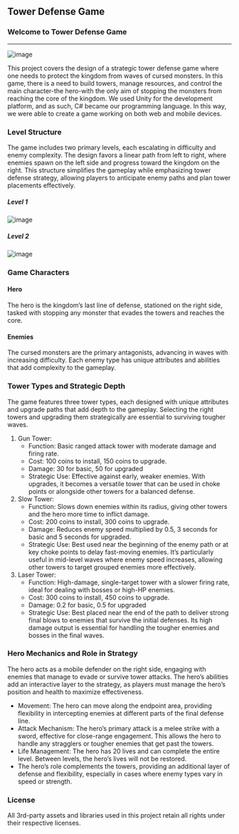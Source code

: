 <h2>Tower Defense Game</h3>

<h3>Welcome to Tower Defense Game</h3><hr>

![image](https://github.com/user-attachments/assets/478427f8-2c9e-4b58-8f25-6c6d0a5cfc71)

This project covers the design of a strategic tower defense game where one needs to protect the kingdom from waves of cursed monsters. In this game, there is a need to build towers, manage resources, and control the main character-the hero-with the only aim of stopping the monsters from reaching the core of the kingdom. We used Unity for the development platform, and as such, C# became our programming language. In this way, we were able to create a game working on both web and mobile devices. 

<h3>Level Structure</h3>
The game includes two primary levels, each escalating in difficulty and enemy complexity. The design favors a linear path from left to right, where enemies spawn on the left side and progress toward the kingdom on the right. This structure simplifies the gameplay while emphasizing tower defense strategy, allowing players to anticipate enemy paths and plan tower placements effectively.
<h5>Level 1</h5>

![image](https://github.com/user-attachments/assets/b2f5a5b9-5036-4700-985f-6cea763d7d25)

<h5>Level 2 </h5>

![image](https://github.com/user-attachments/assets/dae87e8e-a8b5-496b-82d7-a5027972bf33)

<h3>Game Characters</h3>
<h4>Hero</h4>
The hero is the kingdom’s last line of defense, stationed on the right side, tasked with stopping any monster that evades the towers and reaches the core.

<h4>Enemies</h4>
The cursed monsters are the primary antagonists, advancing in waves with increasing difficulty. Each enemy type has unique attributes and abilities that add complexity to the gameplay.

<h3>Tower Types and Strategic Depth</h3>
The game features three tower types, each designed with unique attributes and upgrade paths that add depth to the gameplay. Selecting the right towers and upgrading them strategically are essential to surviving tougher waves.
<ol>
  <li>
    Gun Tower:
    <ul>
      <li>Function: Basic ranged attack tower with moderate damage and firing rate.</li>
      <li>Cost: 100 coins to install, 150 coins to upgrade.</li>
      <li>Damage: 30 for basic, 50 for upgraded</li>
      <li>Strategic Use: Effective against early, weaker enemies. With upgrades, it becomes a versatile tower that can be used in choke points or alongside other towers for a balanced defense.</li>
    </ul>
  </li>
  <li>Slow Tower:
    <ul>
      <li>Function: Slows down enemies within its radius, giving other towers and the hero more time to inflict damage.</li>
      <li>Cost: 200 coins to install, 300 coins to upgrade.</li>
      <li>Damage: Reduces enemy speed multiplied by 0.5, 3 seconds for basic and 5 seconds for upgraded.</li>
      <li>Strategic Use: Best used near the beginning of the enemy path or at key choke points to delay fast-moving enemies. It’s particularly useful in mid-level waves where enemy speed increases, allowing other towers to target grouped enemies more effectively.</li>
    </ul>
  </li>
  <li>
    Laser Tower:
    <ul>
      <li>Function: High-damage, single-target tower with a slower firing rate, ideal for dealing with bosses or high-HP enemies.</li>
      <li>Cost: 300 coins to install, 450 coins to upgrade.</li>
      <li>Damage: 0.2 for basic, 0.5 for upgraded</li>
      <li>Strategic Use: Best placed near the end of the path to deliver strong final blows to enemies that survive the initial defenses. Its high damage output is essential for handling the tougher enemies and bosses in the final waves.</li>
    </ul>
  </li>
</ol>

<h3>Hero Mechanics and Role in Strategy</h3>
The hero acts as a mobile defender on the right side, engaging with enemies that manage to evade or survive tower attacks. The hero’s abilities add an interactive layer to the strategy, as players must manage the hero’s position and health to maximize effectiveness.
<ul>
  <li>Movement: The hero can move along the endpoint area, providing flexibility in intercepting enemies at different parts of the final defense line.</li>
  <li>Attack Mechanism: The hero’s primary attack is a melee strike with a sword, effective for close-range engagement. This allows the hero to handle any stragglers or tougher enemies that get past the towers.</li>
  <li>Life Management: The hero has 20 lives and can complete the entire level. Between levels, the hero’s lives will not be restored.</li>
  <li>The hero’s role complements the towers, providing an additional layer of defense and flexibility, especially in cases where enemy types vary in speed or strength.</li>
</ul>

<h3>License</h3>
All 3rd-party assets and libraries used in this project retain all rights under their respective licenses.

